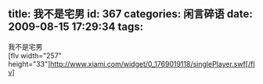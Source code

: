 title: 我不是宅男
id: 367
categories: 闲言碎语
date: 2009-08-15 17:29:34
tags:
---

我不是宅男
</br>[flv width=&quot;257&quot; height=&quot;33&quot;]http://www.xiami.com/widget/0_1769019118/singlePlayer.swf[/flv]
